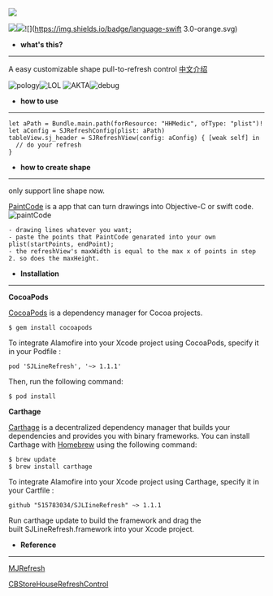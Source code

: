 ![](./images/SJLineRefresh-icon.png)

![](https://img.shields.io/cocoapods/v/SJLineRefresh.svg?style=flat)![](https://img.shields.io/cocoapods/p/SJLineRefresh.svg?style=flat)![](https://img.shields.io/badge/language-swift 3.0-orange.svg)

- **what's this?**
***
A easy customizable shape pull-to-refresh control [中文介绍](./README-chiness.md)

![pology](./images/polygon.gif)![LOL](./images/LOL.gif)
![AKTA](./images/AKTA.gif)![debug](./images/debug.gif)

- **how to use**
***
```
let aPath = Bundle.main.path(forResource: "HHMedic", ofType: "plist")!
let aConfig = SJRefreshConfig(plist: aPath)
tableView.sj_header = SJRefreshView(config: aConfig) { [weak self] in
  // do your refresh
}

```

- **how to create shape**
***
only support line shape now.

[PaintCode](https://www.paintcodeapp.com) is a app that can turn drawings into Objective-C or swift code.
![paintCode](./images/paintCode.png)

```
- drawing lines whatever you want;
- paste the points that PaintCode genarated into your own plist(startPoints, endPoint);
- the refreshView's maxWidth is equal to the max x of points in step 2. so does the maxHeight.
```

- **Installation**
***
**CocoaPods**

[CocoaPods](http://cocoapods.org/) is a dependency manager for Cocoa projects.
```
$ gem install cocoapods
```

To integrate Alamofire into your Xcode project using CocoaPods, specify it in your Podfile
:
```
pod 'SJLineRefresh', '~> 1.1.1'
```
Then, run the following command:
```
$ pod install
```

**Carthage**

[Carthage](https://github.com/Carthage/Carthage) is a decentralized dependency manager that builds your dependencies and provides you with binary frameworks.
You can install Carthage with [Homebrew](http://brew.sh/) using the following command:
```
$ brew update
$ brew install carthage
```
To integrate Alamofire into your Xcode project using Carthage, specify it in your Cartfile :
```
github "515783034/SJLIineRefresh" ~> 1.1.1
```
Run carthage update to build the framework and drag the built SJLineRefresh.framework into your Xcode project.

- **Reference**
***
[MJRefresh](https://github.com/CoderMJLee/MJRefresh)

[CBStoreHouseRefreshControl](https://github.com/coolbeet/CBStoreHouseRefreshControl)
